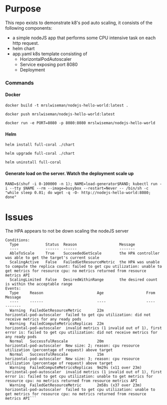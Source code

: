 # Purpose
This repo exists to demonstrate k8's pod auto scaling, it consists of the following components:

- a simple nodeJS app that performs some CPU intensive task on each http request.
- helm chart
- app.yaml k8s template consisting of
  - HorizontalPodAutoscaler
  - Service exposing port 8080
  - Deployment

### Commands

#### Docker

`docker build -t mrslwiseman/nodejs-hello-world:latest .`

`docker push mrslwiseman/nodejs-hello-world:latest`

`docker run -e PORT=8080 -p 8080:8080 mrslwiseman/nodejs-hello-world`

#### Helm

`helm install full-coral ./chart`

`helm upgrade full-coral ./chart`

`helm uninstall full-coral`

#### Generate load on the server. Watch the deployment scale up

```RAND=$(shuf -i 0-100000 -n 1); NAME=load-generator$RAND; kubectl run -i --tty $NAME --rm --image=busybox --restart=Never -- /bin/sh -c "while sleep 0.01; do wget -q -O- http://nodejs-hello-world:8080; done"```


# Issues

The HPA appears to not be down scaling the nodeJS server

```
Conditions:
  Type            Status  Reason                   Message
  ----            ------  ------                   -------
  AbleToScale     True    SucceededGetScale        the HPA controller was able to get the target's current scale
  ScalingActive   False   FailedGetResourceMetric  the HPA was unable to compute the replica count: failed to get cpu utilization: unable to get metrics for resource cpu: no metrics returned from resource metrics API
  ScalingLimited  False   DesiredWithinRange       the desired count is within the acceptable range
Events:
  Type     Reason                        Age                   From                       Message
  ----     ------                        ----                  ----                       -------
  Warning  FailedGetResourceMetric       22m                   horizontal-pod-autoscaler  failed to get cpu utilization: did not receive metrics for any ready pods
  Warning  FailedComputeMetricsReplicas  22m                   horizontal-pod-autoscaler  invalid metrics (1 invalid out of 1), first error is: failed to get cpu utilization: did not receive metrics for any ready pods
  Normal   SuccessfulRescale             20m                   horizontal-pod-autoscaler  New size: 2; reason: cpu resource utilization (percentage of request) above target
  Normal   SuccessfulRescale             15m                   horizontal-pod-autoscaler  New size: 3; reason: cpu resource utilization (percentage of request) above target
  Warning  FailedComputeMetricsReplicas  9m29s (x11 over 23m)  horizontal-pod-autoscaler  invalid metrics (1 invalid out of 1), first error is: failed to get cpu utilization: unable to get metrics for resource cpu: no metrics returned from resource metrics API
  Warning  FailedGetResourceMetric       2m58s (x37 over 23m)  horizontal-pod-autoscaler  failed to get cpu utilization: unable to get metrics for resource cpu: no metrics returned from resource metrics API```
